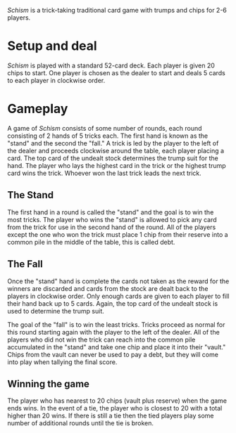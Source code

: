 *Schism* is a trick-taking traditional card game with trumps and chips for 2-6 players.  

Setup and deal
==============

*Schism* is played with a standard 52-card deck. Each player is given 20 chips to start. One player is chosen as the dealer to start and deals 5 cards to each player in clockwise order.

Gameplay
========

A game of *Schism* consists of some number of rounds, each round consisting of 2 hands of 5 tricks each.  The first hand is known as the "stand" and the second the "fall."  A trick is led by the player to the left of the dealer and proceeds clockwise around the table, each player placing a card.  The top card of the undealt stock determines the trump suit for the hand.  The player who lays the highest card in the trick or the highest trump card wins the trick.  Whoever won the last trick leads the next trick.

The Stand
---------

The first hand in a round is called the "stand" and the goal is to win the most tricks.  The player who wins the "stand" is allowed to pick any card from the trick for use in the second hand of the round.  All of the players except the one who won the trick must place 1 chip from their reserve into a common pile in the middle of the table, this is called debt.

The Fall
--------

Once the "stand" hand is complete the cards not taken as the reward for the winners are discarded and cards from the stock are dealt back to the players in clockwise order.  Only enough cards are given to each player to fill their hand back up to 5 cards.  Again, the top card of the undealt stock is used to determine the trump suit.  

The goal of the "fall" is to win the least tricks.  Tricks proceed as normal for this round starting again with the player to the left of the dealer.  All of the players who did not win the trick can reach into the common pile accumulated in the "stand" and take one chip and place it into their "vault."  Chips from the vault can never be used to pay a debt, but they will come into play when tallying the final score.

Winning the game
----------------

The player who has nearest to 20 chips (vault plus reserve) when the game ends wins.  In the event of a tie, the player who is closest to 20 with a total higher than 20 wins. If there is still a tie then the tied players play some number of additional rounds until the tie is broken.

